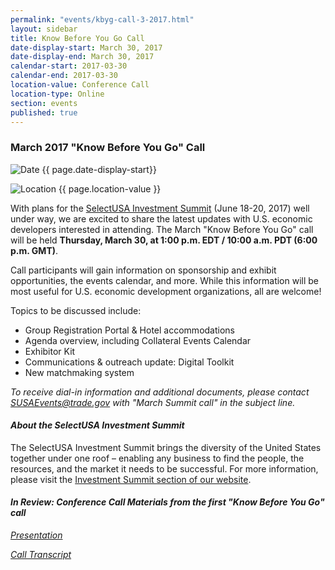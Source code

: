 ```yaml
---
permalink: "events/kbyg-call-3-2017.html"
layout: sidebar
title: Know Before You Go Call
date-display-start: March 30, 2017
date-display-end: March 30, 2017
calendar-start: 2017-03-30
calendar-end: 2017-03-30
location-value: Conference Call
location-type: Online
section: events
published: true
---
```


### March 2017 "Know Before You Go" Call

![Date](https://google.github.io/material-design-icons/action/svg/design/ic_event_24px.svg "Date") {{ page.date-display-start}}

![Location](http://google.github.io/material-design-icons/social/svg/design/ic_location_city_24px.svg "Location") {{ page.location-value }}

With plans for the [SelectUSA Investment Summit](http://www.selectusasummit.us/?utm_source=website&utm_campaign=GrowWithUS17&utm_medium=selectusa) (June 18-20, 2017) well under way, we are excited to share the latest updates with U.S. economic developers interested in attending. The March "Know Before You Go" call will be held **Thursday, March 30, at 1:00 p.m. EDT / 10:00 a.m. PDT (6:00 p.m. GMT)**.

Call participants will gain information on sponsorship and exhibit opportunities, the events calendar, and more. While this information will be most useful for U.S. economic development organizations, all are welcome!

Topics to be discussed include:

* Group Registration Portal & Hotel accommodations
* Agenda overview, including Collateral Events Calendar
* Exhibitor Kit
* Communications & outreach update: Digital Toolkit
* New matchmaking system

_To receive dial-in information and additional documents, please contact [SUSAEvents@trade.gov](mailto:susaevents@trade.gov) with "March Summit call" in the subject line._

#### _About the SelectUSA Investment Summit_

The SelectUSA Investment Summit brings the diversity of the United States together under one roof – enabling any business to find the people, the resources, and the market it needs to be successful. For more information, please visit the [Investment Summit section of our website](https://www.selectusa.gov/selectusa-summit).

#### _In Review: Conference Call Materials from the first "Know Before You Go" call_

_[Presentation](https://www.selectusa.gov/conference-calls/2017-kbyg-1)_

_[Call Transcript](https://www.selectusa.gov/transcripts/2017-kbyg-1)_
